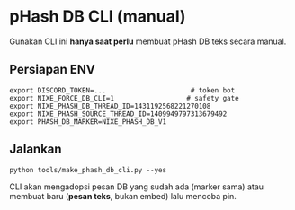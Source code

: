 # pHash DB CLI (manual)
Gunakan CLI ini **hanya saat perlu** membuat pHash DB teks secara manual.

## Persiapan ENV
```
export DISCORD_TOKEN=...                     # token bot
export NIXE_FORCE_DB_CLI=1                  # safety gate
export NIXE_PHASH_DB_THREAD_ID=1431192568221270108
export NIXE_PHASH_SOURCE_THREAD_ID=1409949797313679492
export PHASH_DB_MARKER=NIXE_PHASH_DB_V1
```

## Jalankan
```
python tools/make_phash_db_cli.py --yes
```

CLI akan mengadopsi pesan DB yang sudah ada (marker sama) atau membuat baru
(**pesan teks**, bukan embed) lalu mencoba pin.
